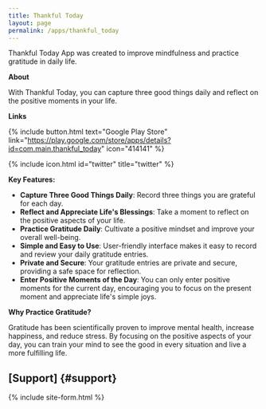 ```yaml
---
title: Thankful Today
layout: page
permalink: /apps/thankful_today
---
```


Thankful Today App was created to improve mindfulness and practice gratitude in daily life.

**About**

With Thankful Today, you can capture three good things daily 
and reflect on the positive moments in your life.

**Links**

{% include button.html text="Google Play Store" link="https://play.google.com/store/apps/details?id=com.main.thankful_today" icon="414141" %}

{% include icon.html id="twitter" title="twitter" %}

**Key Features:**
- **Capture Three Good Things Daily**: Record three things you are grateful for each day. 
- **Reflect and Appreciate Life's Blessings**: Take a moment to reflect on the positive aspects of your life. 
- **Practice Gratitude Daily**: Cultivate a positive mindset and improve your overall well-being. 
- **Simple and Easy to Use**: User-friendly interface makes it easy to record and review your daily gratitude entries. 
- **Private and Secure**: Your gratitude entries are private and secure, providing a safe space for reflection.
- **Enter Positive Moments of the Day**: You can only enter positive moments for the current day, encouraging you to focus on the present moment and appreciate life's simple joys.

**Why Practice Gratitude?**

Gratitude has been scientifically proven to improve mental health, increase happiness, and reduce stress. By focusing on the positive aspects of your day, you can train your mind to see the good in every situation and live a more fulfilling life.

## [Support] {#support}

{% include site-form.html %}